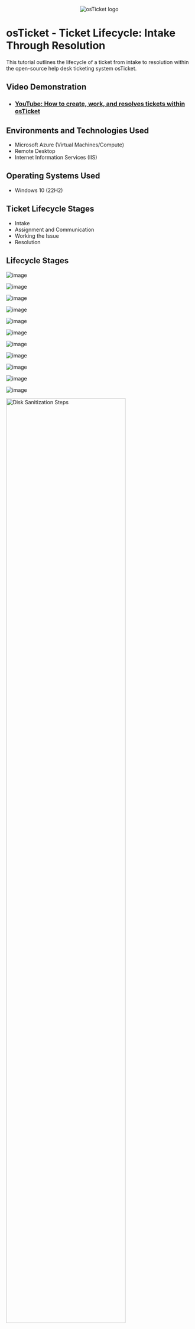 <p align="center">
<img src="https://i.imgur.com/Clzj7Xs.png" alt="osTicket logo"/>
</p>

<h1>osTicket - Ticket Lifecycle: Intake Through Resolution</h1>
This tutorial outlines the lifecycle of a ticket from intake to resolution within the open-source help desk ticketing system osTicket.<br />


<h2>Video Demonstration</h2>

- ### [YouTube: How to create, work, and resolves tickets within osTicket](https://www.youtube.com)

<h2>Environments and Technologies Used</h2>

- Microsoft Azure (Virtual Machines/Compute)
- Remote Desktop
- Internet Information Services (IIS)

<h2>Operating Systems Used </h2>

- Windows 10</b> (22H2)

<h2>Ticket Lifecycle Stages</h2>

- Intake
- Assignment and Communication
- Working the Issue
- Resolution

<h2>Lifecycle Stages</h2>



![image](https://github.com/user-attachments/assets/03e37dbd-04f1-4b6f-8a2c-d67647dd1b9b)



![image](https://github.com/user-attachments/assets/4855ef1c-bd07-4318-8f6c-7806314ba22a)



![image](https://github.com/user-attachments/assets/2a778e4b-3cff-4c2e-ba91-a91c133d0cc5)



![image](https://github.com/user-attachments/assets/ebd9ae3d-33a6-4b34-b6b4-49d2e2f99a8f)



![image](https://github.com/user-attachments/assets/d0e95ef9-6851-40fe-8fe4-4c9a9c40e3d5)


![image](https://github.com/user-attachments/assets/c869bfe9-4c80-4f8d-81bb-6641a7aad0c6)



![image](https://github.com/user-attachments/assets/a50b3979-2d89-418a-ad34-0b3f0b91a05c)



![image](https://github.com/user-attachments/assets/f79eee55-9f6c-406d-bdaf-ca5e25de1441)


![image](https://github.com/user-attachments/assets/aee6d6e3-bc49-4b2c-8287-f795fad58d04)


![image](https://github.com/user-attachments/assets/55558877-8bdc-4488-ae9c-ae51b1360853)



![image](https://github.com/user-attachments/assets/2e5476fc-95e4-469b-9b28-f3ec9b642e95)








<p>
<img src="https://i.imgur.com/DJmEXEB.png" height="80%" width="80%" alt="Disk Sanitization Steps"/>
</p>
<p>
Lorem ipsum dolor sit amet, consectetur adipiscing elit, sed do eiusmod tempor incididunt ut labore et dolore magna aliqua. Ut enim ad minim veniam, quis nostrud exercitation ullamco laboris nisi ut aliquip ex ea commodo consequat. Duis aute irure dolor in reprehenderit in voluptate velit esse cillum dolore eu fugiat nulla pariatur.
</p>
<br />

<p>
<img src="https://i.imgur.com/DJmEXEB.png" height="80%" width="80%" alt="Disk Sanitization Steps"/>
</p>
<p>
Lorem ipsum dolor sit amet, consectetur adipiscing elit, sed do eiusmod tempor incididunt ut labore et dolore magna aliqua. Ut enim ad minim veniam, quis nostrud exercitation ullamco laboris nisi ut aliquip ex ea commodo consequat. Duis aute irure dolor in reprehenderit in voluptate velit esse cillum dolore eu fugiat nulla pariatur.
</p>
<br />

<p>
<img src="https://i.imgur.com/DJmEXEB.png" height="80%" width="80%" alt="Disk Sanitization Steps"/>
</p>
<p>
Lorem ipsum dolor sit amet, consectetur adipiscing elit, sed do eiusmod tempor incididunt ut labore et dolore magna aliqua. Ut enim ad minim veniam, quis nostrud exercitation ullamco laboris nisi ut aliquip ex ea commodo consequat. Duis aute irure dolor in reprehenderit in voluptate velit esse cillum dolore eu fugiat nulla pariatur.
</p>
<br />
